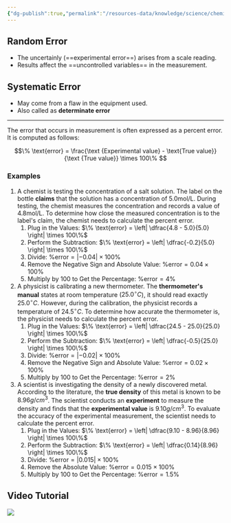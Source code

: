 ```yaml
---
{"dg-publish":true,"permalink":"/resources-data/knowledge/science/chemistry/random-error-and-systematic-error/"}
---
```


## Random Error
* The uncertainly (==experimental error==) arises from a scale reading.
* Results affect the ==uncontrolled variables== in the measurement.

## Systematic Error
* May come from a flaw in the equipment used. 
* Also called as **determinate error**

** **
The error that occurs in measurement is often expressed as a percent error. It is computed as follows:

$$\% \text{error} = \frac{\text {Experimental value} - \text{True value}}{\text {True value}} \times 100\% $$

### Examples
1. A chemist is testing the concentration of a salt solution. The label on the bottle **claims** that the solution has a concentration of $5.0 \text{mol/L}$. During testing, the chemist measures the concentration and records a value of $4.8 \text{mol/L}$. To determine how close the measured concentration is to the label's claim, the chemist needs to calculate the percent error.
	1. Plug in the Values:
	   $\% \text{error} = \left| \dfrac{4.8 - 5.0}{5.0} \right| \times 100\%$
	2. Perform the Subtraction:
	   $\% \text{error} = \left| \dfrac{-0.2}{5.0} \right| \times 100\%$
	3. Divide:
	   $\% \text{error} = \left| -0.04 \right| \times 100\%$
	4. Remove the Negative Sign and Absolute Value:
	   $\% \text{error} = 0.04 \times 100\%$
	5. Multiply by 100 to Get the Percentage:
	   $\% \text{error} = 4\%$
2. A physicist is calibrating a new thermometer. The **thermometer's manual** states at room temperature ($25.0^\circ C$), it should read exactly $25.0^\circ C$. However, during the calibration, the physicist records a temperature of $24.5^\circ C$. To determine how accurate the thermometer is, the physicist needs to calculate the percent error.
	1. Plug in the Values:
	   $\% \text{error} = \left| \dfrac{24.5 - 25.0}{25.0} \right| \times 100\%$
	2. Perform the Subtraction:
	   $\% \text{error} = \left| \dfrac{-0.5}{25.0} \right| \times 100\%$
	3. Divide:
	   $\% \text{error} = \left| -0.02 \right| \times 100\%$
	4. Remove the Negative Sign and Absolute Value:
	   $\% \text{error} = 0.02 \times 100\%$
	5. Multiply by 100 to Get the Percentage:
	   $\% \text{error} = 2\%$
3. A scientist is investigating the density of a newly discovered metal. According to the literature, the **true density** of this metal is known to be $8.96 g/cm^3$. The scientist conducts an **experiment** to measure the density and finds that the **experimental value** is $9.10 g/cm^3$. To evaluate the accuracy of the experimental measurement, the scientist needs to calculate the percent error.
	1. Plug in the Values:
	   $\% \text{error} = \left| \dfrac{9.10 - 8.96}{8.96} \right| \times 100\%$
	2. Perform the Subtraction:
	   $\% \text{error} = \left| \dfrac{0.14}{8.96} \right| \times 100\%$
	3. Divide:
	   $\% \text{error} = \left| 0.015 \right| \times 100\%$
	4. Remove the Absolute Value:
 	   $\% \text{error} = 0.015 \times 100\%$
	5. Multiply by 100 to Get the Percentage:
	   $\% \text{error} = 1.5 \%$

## Video Tutorial

![](https://www.youtube.com/watch?v=JbEo46uV6d4)